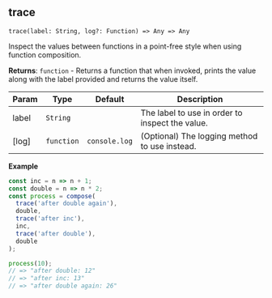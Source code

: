 ## trace

`trace(label: String, log?: Function) => Any => Any`

Inspect the values between functions in a point-free style when using function composition.

**Returns**: <code>function</code> - Returns a function that when invoked, prints the value along with the label provided and returns the value itself.

| Param | Type | Default | Description |
| --- | --- | --- | --- |
| label | <code>String</code> |  | The label to use in order to inspect the value. |
| [log] | <code>function</code> | <code>console.log</code> | (Optional) The logging method to use instead. |

**Example**
```js
const inc = n => n + 1;
const double = n => n * 2;
const process = compose(
  trace('after double again'),
  double,
  trace('after inc'), 
  inc, 
  trace('after double'), 
  double
);

process(10);
// => "after double: 12"
// => "after inc: 13"
// => "after double again: 26"
```
